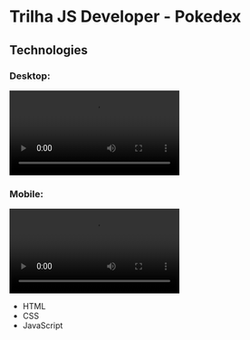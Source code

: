 # Trilha JS Developer - Pokedex

## Technologies

### Desktop: 
![](https://github.com/JoaoPedroMesquitaRS/js-developer-pokedex/blob/13daed0475e1ef2db40d920fb14793417259fd35/assets/videos/desktop.mp4)

### Mobile:
![](https://github.com/JoaoPedroMesquitaRS/js-developer-pokedex/blob/13daed0475e1ef2db40d920fb14793417259fd35/assets/videos/mobile.mp4)

- HTML
- CSS
- JavaScript
